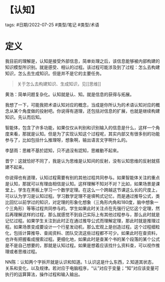 # 【认知】

tags: #日期/2022-07-25 #类型/笔记 #类型/术语  



# 定义


我目前的理解是，认知是接受外部信息，简单处理之后，该信息能够被内部构建的知识模型所识别。就是感受、相认的过程。该过程可能涉及到了过程：怎么去构建知识，怎么去生成知识。但是并不是它的主要任务。

> 关于怎么去构建知识、生成知识，见[[思维]]

黄浩：简单问题复杂化。认知就是认、知。就是信息的获得与拓展。

我想了一下，可能我把术语认知对应的概念，当成是你所认为的术语认知对应的概念从某个角度做的投射吧。你说得有道理，还包括对信息的扩展，也就是继续构建知识。先认而后知。

智能体，包含了许多功能，如果仅仅从判别和识别输入的信息是什么，这样一个角度来看，那就是认知。但是为了实现认知这个过程呢，其实内部又有很多别的功能参与了，比如包括什么推理呀，想象啊，输出语言文字啊什么的。

李瑟雨：思維不基於認知，只不過沒有認知，思維動不起來。

晋宁：这就恰好不同了，我是认为思维是认知间的反射，没有认知思维的反射就搭建不起来。

你说得也有道理，认知过程需要有别的其他过程共同参与。如果智能体关注的重点是认知，那就可以有理由相信是认知。这样理解不知对不对？比如，如果场景是课堂上，学生在黑板上学习一个数学定理。在这么一个跨越这节课这么长的尺度上，可以认为学习是认知过程。学习数学定理不是填鸭式记忆，而是通过推导公式，类比回忆以前学过的知识，对定理的形象化想象（三角形内角和180度，脑中想象一个三角形）等等过程共同参与的。学生如果此时关注点在先强行记忆这个定理，然后再理解这样的过程，那么就感觉不到自己实际上有其他过程参与，那么此时就是记忆过程。如果学生关注到此时正在通过推导公式而理解定理，那此时就是推理过程。如果场景变成要设计一个行星发动机，那么宏观上是创造过程。这个过程细粒化，包括计算推导、查阅资料、团队交流这些过程都不可少。如果此时在查资料，也许有把握看成搜索过程。更细化地，如果此时是查某个书的某个段落的某个公式是不是自己想要的，那就是认知过程。如果是想着应该找什么资料查，可以视作推理或者思维过程。

NN陈：认知两个字拆开就是认识和知道。1.认识这是什么东西，2.知道其状态，关系和变化，以及规律。若对应于电脑程序，“认”对应于变量；“知”对应该变量可执行的运算算法，操作过程和输入输出。
